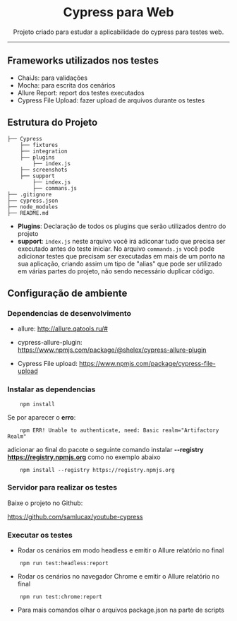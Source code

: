 <h1 align="center">Cypress para Web</h1>
<p align="center">Projeto criado para estudar a aplicabilidade do cypress para testes web.</p>

--------------------------

<h2>Frameworks utilizados nos testes</h2>

- ChaiJs: para validações
- Mocha: para escrita dos cenários
- Allure Report: report dos testes executados
- Cypress File Upload: fazer upload de arquivos durante os testes

<h2>Estrutura do Projeto</h2>

```
├── Cypress
    ├── fixtures 
    ├── integration
    ├── plugins
        ├── index.js
    ├── screenshots
    ├── support
        ├── index.js
        ├── commans.js  
├── .gitignore
├── cypress.json
├── node_modules
├── README.md  
```

- **Plugins**: Declaração de todos os plugins que serão utilizados dentro do projeto
- **support**: `index.js` neste arquivo você irá adiconar tudo que precisa ser executado antes do teste iniciar. No arquivo `commands.js` você pode adicionar testes que precisam ser executadas em mais de um ponto na sua aplicação, criando assim um tipo de "alias" que pode ser utilizado em várias partes do projeto, não sendo necessário duplicar código. 

<h2>Configuração de ambiente</h2>

<h3> Dependencias de desenvolvimento</h3>

- allure: http://allure.qatools.ru/#

- cypress-allure-plugin: https://www.npmjs.com/package/@shelex/cypress-allure-plugin 

- Cypress File upload: https://www.npmjs.com/package/cypress-file-upload 


<h3>Instalar as dependencias</h3>

```
    npm install 
```

Se por aparecer o **erro**: 

```
    npm ERR! Unable to authenticate, need: Basic realm="Artifactory Realm"
```

adicionar ao final do pacote o seguinte comando instalar **--registry https://registry.npmjs.org** como no exemplo abaixo  

```
    npm install --registry https://registry.npmjs.org
```

<h3>Servidor para realizar os testes</h3> 

<p>Baixe o projeto no Github:</p>

https://github.com/samlucax/youtube-cypress 


<h3>Executar os testes</h3>

- Rodar os cenários em modo headless e emitir o Allure relatório no final 
````
    npm run test:headless:report
````

- Rodar os cenários no navegador Chrome e emitir o Allure relatório no final

````
    npm run test:chrome:report  
````

- Para mais comandos olhar o arquivos package.json na parte de scripts 





